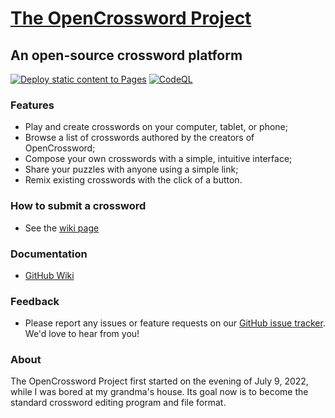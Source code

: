 # [The OpenCrossword Project](https://alexis-martel.github.io/Open-Crossword/)

## An open-source crossword platform

[![Deploy static content to Pages](https://github.com/alexis-martel/Open-Crossword/actions/workflows/pages.yml/badge.svg)](https://github.com/alexis-martel/Open-Crossword/actions/workflows/pages.yml) [![CodeQL](https://github.com/alexis-martel/Open-Crossword/actions/workflows/codeql.yml/badge.svg)](https://github.com/alexis-martel/Open-Crossword/actions/workflows/codeql.yml)

### Features

- Play and create crosswords on your computer, tablet, or phone;
- Browse a list of crosswords authored by the creators of OpenCrossword;
- Compose your own crosswords with a simple, intuitive interface;
- Share your puzzles with anyone using a simple link;
- Remix existing crosswords with the click of a button.

### How to submit a crossword

- See the [wiki page](https://github.com/alexis-martel/Open-Crossword/wiki/Submit-a-Crossword)

### Documentation

- [GitHub Wiki](https://github.com/alexis-martel/Open-Crossword/wiki)

### Feedback

- Please report any issues or feature requests on our [GitHub issue tracker](https://github.com/alexis-martel/Open-Crossword/issues). We'd love to hear from you!

### About

The OpenCrossword Project first started on the evening of July 9, 2022, while I was bored at my grandma's house. Its goal now is to become the standard crossword editing program and file format.
